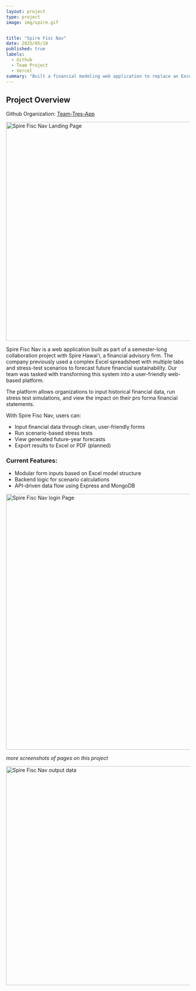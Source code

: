 ```yaml
---
layout: project
type: project
image: img/spire.gif


title: "Spire Fisc Nav"
date: 2025/05/10
published: true
labels:
  - Github
  - Team Project
  - Vercel
summary: "Built a financial modeling web application to replace an Excel-based forecasting system for Spire Hawai‘i"
---
```


## Project Overview

Github Organization: [Team-Tres-App](https://github.com/team-tres/team-tres-app)

<img src="../img/sshakashifts_landingpage.png" alt="Spire Fisc Nav Landing Page" width="599">

Spire Fisc Nav is a web application built as part of a semester-long collaboration project with Spire Hawai‘i, a financial advisory firm. The company previously used a complex Excel spreadsheet with multiple tabs and stress-test scenarios to forecast future financial sustainability. Our team was tasked with transforming this system into a user-friendly web-based platform.

The platform allows organizations to input historical financial data, run stress test simulations, and view the impact on their pro forma financial statements.

With Spire Fisc Nav, users can:
- Input financial data through clean, user-friendly forms
- Run scenario-based stress tests
- View generated future-year forecasts
- Export results to Excel or PDF (planned)

### Current Features:
- Modular form inputs based on Excel model structure
- Backend logic for scenario calculations
- API-driven data flow using Express and MongoDB

<img src="../img/sshakashifts-employee-page.png" alt="Spire Fisc Nav login Page" width="700">


*more screenshots of pages on this project*

<img src="../img/sshakashifts-signin.png" alt="Spire Fisc Nav output data" width="599">




